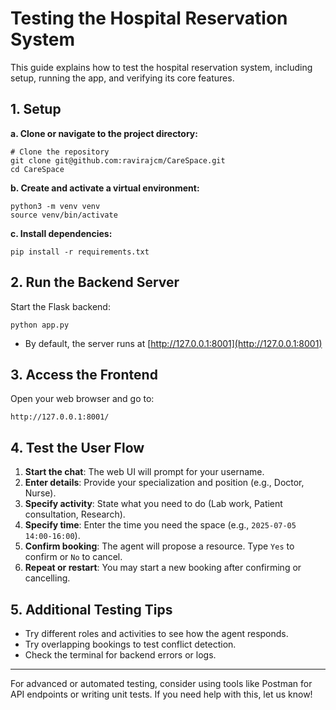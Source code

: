 # Testing the Hospital Reservation System

This guide explains how to test the hospital reservation system, including setup, running the app, and verifying its core features.

## 1. Setup

**a. Clone or navigate to the project directory:**
```
# Clone the repository
git clone git@github.com:ravirajcm/CareSpace.git
cd CareSpace
```

**b. Create and activate a virtual environment:**
```
python3 -m venv venv
source venv/bin/activate
```

**c. Install dependencies:**
```
pip install -r requirements.txt
```

## 2. Run the Backend Server

Start the Flask backend:
```
python app.py
```
- By default, the server runs at [http://127.0.0.1:8001](http://127.0.0.1:8001)

## 3. Access the Frontend

Open your web browser and go to:
```
http://127.0.0.1:8001/
```

## 4. Test the User Flow

1. **Start the chat**: The web UI will prompt for your username.
2. **Enter details**: Provide your specialization and position (e.g., Doctor, Nurse).
3. **Specify activity**: State what you need to do (Lab work, Patient consultation, Research).
4. **Specify time**: Enter the time you need the space (e.g., `2025-07-05 14:00-16:00`).
5. **Confirm booking**: The agent will propose a resource. Type `Yes` to confirm or `No` to cancel.
6. **Repeat or restart**: You may start a new booking after confirming or cancelling.

## 5. Additional Testing Tips

- Try different roles and activities to see how the agent responds.
- Try overlapping bookings to test conflict detection.
- Check the terminal for backend errors or logs.

---

For advanced or automated testing, consider using tools like Postman for API endpoints or writing unit tests. If you need help with this, let us know!
